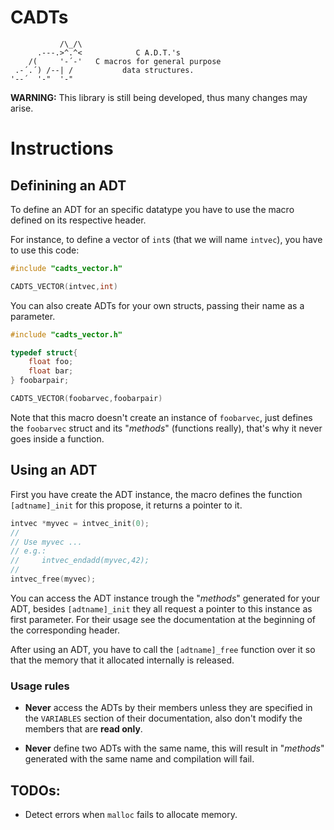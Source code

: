 # CADTs

```
           /\_/\
      .---.>^.^<            C A.D.T.'s
    /(     '-´-'   C macros for general purpose
 .-´.´) /--| /           data structures.
'--´  '-"  '-"
```

**WARNING:** This library is still being developed, thus many changes may arise.

# Instructions

## Definining an ADT

To define an ADT for an specific datatype you have to use the macro defined on its respective header.

For instance, to define a vector of `int`s (that we will name `intvec`), you have to use this code:

```c
#include "cadts_vector.h"

CADTS_VECTOR(intvec,int)
```

You can also create ADTs for your own structs, passing their name as a parameter.

```c
#include "cadts_vector.h"

typedef struct{
    float foo;
    float bar;
} foobarpair;

CADTS_VECTOR(foobarvec,foobarpair)
```

Note that this macro doesn't create an instance of `foobarvec`, just defines the `foobarvec` struct and its "*methods*" (functions really), that's why it never goes inside a function.

## Using an ADT

First you have create the ADT instance, the macro defines the function `[adtname]_init` for this propose, it returns a pointer to it.

```c
intvec *myvec = intvec_init(0);
//
// Use myvec ...
// e.g.:
//     intvec_endadd(myvec,42);
//
intvec_free(myvec);
```

You can access the ADT instance trough the "*methods*" generated for your ADT, besides `[adtname]_init` they all request a pointer to this instance as first parameter. For their usage see the documentation at the beginning of the corresponding header.

After using an ADT, you have to call the `[adtname]_free` function over it so that the memory that it allocated internally is released.

### Usage rules

* **Never** access the ADTs by their members unless they are specified in the `VARIABLES` section of their documentation, also don't modify the members that are **read only**.

* **Never** define two ADTs with the same name, this will result in "*methods*" generated with the same name and compilation will fail.

## TODOs:

* Detect errors when `malloc` fails to allocate memory.
